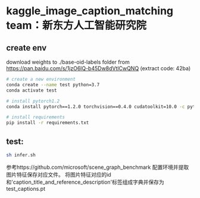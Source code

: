 # kaggle_image_caption_matching team：新东方人工智能研究院



## create env
download weights to ./base-oid-labels folder from https://pan.baidu.com/s/1jzO6lQ-b45Dw8dVtlCwQNQ (extract code: 42ba)
```bash
# create a new environment
conda create --name test python=3.7
conda activate test

# install pytorch1.2
conda install pytorch==1.2.0 torchvision==0.4.0 cudatoolkit=10.0 -c pytorch

# install requirements
pip install -r requirements.txt


```

## test:
```bash
sh infer.sh
```

参考https://github.com/microsoft/scene_graph_benchmark 配置环境并提取图片特征保存对应文件。
将图片特征对应的id 和'caption_title_and_reference_description'标签组成字典并保存为test_captions.pt




